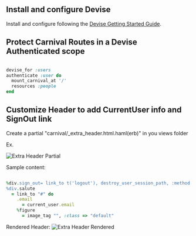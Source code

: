 ## Install and configure Devise
Install and configure following the [Devise Getting Started Guide](https://github.com/plataformatec/devise#getting-started).

## Protect Carnival Routes in a Devise Authenticated scope

```ruby 

devise_for :users
authenticate :user do
  mount_carnival_at '/'
  resources :people
end
```
  
## Customize Header to add CurrentUser info and SignOut link

Create a partial "carnival/_extra_header.html.haml(erb)" in you views folder

Ex.

![Extra Header Partial](https://dl.dropboxusercontent.com/u/2134454/cdn/carnival/carnival-extra-header-sample-file.png)

Sample content:
```ruby

%div.sign_out= link_to t('logout'), destroy_user_session_path, :method => :delete
%div.salute
  = link_to "#" do
    .email
      = current_user.email
    %figure
      = image_tag "", :class => "default"
``` 

Rendered Header:
![Extra Header Rendered](https://dl.dropboxusercontent.com/u/2134454/cdn/carnival/carnival-extra-header-rendered.png)

